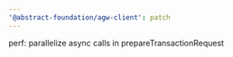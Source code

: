 ```yaml
---
'@abstract-foundation/agw-client': patch
---
```


perf: parallelize async calls in prepareTransactionRequest
